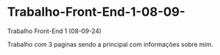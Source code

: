 # Trabalho-Front-End-1-08-09-
Trabalho Front-End 1 (08-09-24)

Trabalho com 3 paginas sendo a principal com informações sobre mim.
